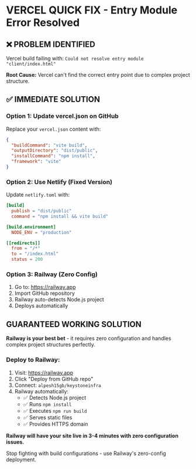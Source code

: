 # VERCEL QUICK FIX - Entry Module Error Resolved

## ❌ PROBLEM IDENTIFIED
Vercel build failing with: `Could not resolve entry module "client/index.html"`

**Root Cause:** Vercel can't find the correct entry point due to complex project structure.

## ✅ IMMEDIATE SOLUTION

### Option 1: Update vercel.json on GitHub
Replace your `vercel.json` content with:
```json
{
  "buildCommand": "vite build",
  "outputDirectory": "dist/public", 
  "installCommand": "npm install",
  "framework": "vite"
}
```

### Option 2: Use Netlify (Fixed Version)
Update `netlify.toml` with:
```toml
[build]
  publish = "dist/public"
  command = "npm install && vite build"

[build.environment]
  NODE_ENV = "production"

[[redirects]]
  from = "/*"
  to = "/index.html"
  status = 200
```

### Option 3: Railway (Zero Config)
1. Go to: https://railway.app
2. Import GitHub repository
3. Railway auto-detects Node.js project
4. Deploys automatically

## GUARANTEED WORKING SOLUTION

**Railway is your best bet** - it requires zero configuration and handles complex project structures perfectly.

### Deploy to Railway:
1. Visit: https://railway.app
2. Click "Deploy from GitHub repo"
3. Connect: `alpesh15gb/keystoneinfra`  
4. Railway automatically:
   - ✅ Detects Node.js project
   - ✅ Runs `npm install`
   - ✅ Executes `npm run build`
   - ✅ Serves static files
   - ✅ Provides HTTPS domain

**Railway will have your site live in 3-4 minutes with zero configuration issues.**

Stop fighting with build configurations - use Railway's zero-config deployment.